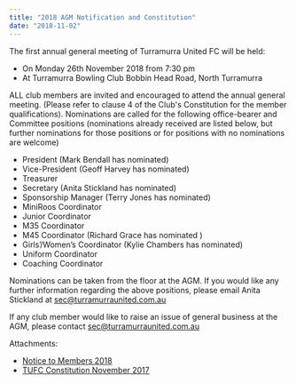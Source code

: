 ```yaml
---
title: "2018 AGM Notification and Constitution"
date: "2018-11-02"
---
```


The first annual general meeting of Turramurra United FC will be held:

- On Monday 26th November 2018 from 7:30 pm
- At Turramurra Bowling Club Bobbin Head Road, North Turramurra

ALL club members are invited and encouraged to attend the annual general meeting. (Please refer to clause 4 of the Club's Constitution for the member qualifications). Nominations are called for the following office-bearer and Committee positions (nominations already received are listed below, but further nominations for those positions or for positions with no nominations are welcome)

- President (Mark Bendall has nominated)
- Vice-President (Geoff Harvey has nominated)
- Treasurer
- Secretary (Anita Stickland has nominated)
- Sponsorship Manager (Terry Jones has nominated)
- MiniRoos Coordinator
- Junior Coordinator
- M35 Coordinator
- M45 Coordinator (Richard Grace has nominated )
- Girls’/Women’s Coordinator (Kylie Chambers has nominated)
- Uniform Coordinator
- Coaching Coordinator

Nominations can be taken from the floor at the AGM. If you would like any further information regarding the above positions, please email Anita Stickland at sec@turramurraunited.com.au

If any club member would like to raise an issue of general business at the AGM, please contact sec@turramurraunited.com.au

Attachments:

- [Notice to Members 2018](https://turramurraunited.com.au/wp-content/uploads/2018/11/Notice-to-Members-2018.pdf)
- [TUFC Constitution November 2017](https://turramurraunited.com.au/wp-content/uploads/2018/11/TUFC-Constitution-November-2017.pdf)
